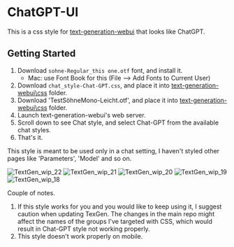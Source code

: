 # ChatGPT-UI

This is a css style for [text-generation-webui][1] that looks like ChatGPT. 

## Getting Started

1. Download `sohne-Regular_this one.otf` font, and install it.
    - Mac: use Font Book for this (File --> Add Fonts to Current User)
2. Download `chat_style-Chat-GPT.css`,
   and place it into [text-generation-webui\css][2] folder.
3. Download 'TestSöhneMono-Leicht.otf',
   and place it into [text-generation-webui\css][2] folder.
5. Launch text-generation-webui's web server.
6. Scroll down to see Chat style,
   and select Chat-GPT from the available chat styles.
7. That's it.

This style is meant to be used only in a chat setting, I haven't styled other pages like 'Parameters', 'Model' and so on.

![TextGen_wip_22](https://github.com/KirillRepinArt/ChatGPT-UI/assets/118350327/f6f8c824-7b4b-4129-b3e4-d02922cef97c)
![TextGen_wip_21](https://github.com/KirillRepinArt/ChatGPT-UI/assets/118350327/bfd32cd6-704d-4ec2-8c2b-1c7c63266b1e)
![TextGen_wip_20](https://github.com/KirillRepinArt/ChatGPT-UI/assets/118350327/60ed5003-a4f6-4331-8026-3681c8e3312e)
![TextGen_wip_19](https://github.com/KirillRepinArt/ChatGPT-UI/assets/118350327/0699d752-e8c9-4db3-86f7-5d6cd5a96721)
![TextGen_wip_18](https://github.com/KirillRepinArt/ChatGPT-UI/assets/118350327/4c6c2458-9b5a-4bf9-9950-16d9240747f4)

[1]: https://github.com/oobabooga/text-generation-webui
[2]: https://github.com/oobabooga/text-generation-webui/tree/main/css

Couple of notes.
1. If this style works for you and you would like to keep using it, I suggest caution when updating TexGen. The changes in the main repo might affect the names of the groups I've targeted with CSS, which would result in Chat-GPT style not working properly.
2. This style doesn't work properly on mobile.





